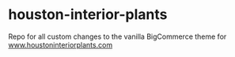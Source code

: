# houston-interior-plants
Repo for all custom changes to the vanilla BigCommerce theme for www.houstoninteriorplants.com
